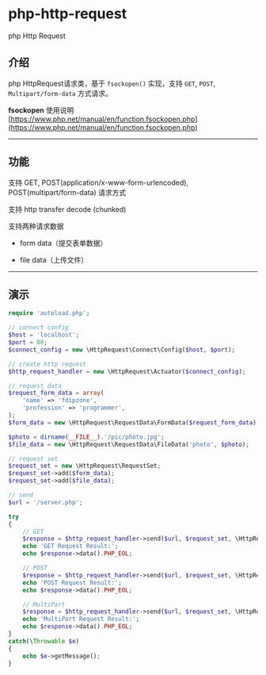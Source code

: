 # php-http-request

php Http Request

## 介绍

php HttpRequest请求类，基于 `fsockopen()` 实现，支持 `GET`, `POST`, `Multipart/form-data` 方式请求。

**fsockopen** 使用说明 [https://www.php.net/manual/en/function.fsockopen.php](https://www.php.net/manual/en/function.fsockopen.php)

---

## 功能

支持 GET, POST(application/x-www-form-urlencoded), POST(multipart/form-data) 请求方式

支持 http transfer decode (chunked)

支持两种请求数据

- form data（提交表单数据）

- file data（上传文件）

---

## 演示

```php
require 'autoload.php';

// connect config
$host = 'localhost';
$port = 80;
$connect_config = new \HttpRequest\Connect\Config($host, $port);

// create http request
$http_request_handler = new \HttpRequest\Actuator($connect_config);

// request data
$request_form_data = array(
    'name' => 'fdipzone',
    'profession' => 'programmer',
);
$form_data = new \HttpRequest\RequestData\FormData($request_form_data);

$photo = dirname(__FILE__).'/pic/photo.jpg';
$file_data = new \HttpRequest\RequestData\FileData('photo', $photo);

// request set
$request_set = new \HttpRequest\RequestSet;
$request_set->add($form_data);
$request_set->add($file_data);

// send
$url = '/server.php';

try
{
    // GET
    $response = $http_request_handler->send($url, $request_set, \HttpRequest\RequestMethod::GET);
    echo 'GET Request Result:';
    echo $response->data().PHP_EOL;

    // POST
    $response = $http_request_handler->send($url, $request_set, \HttpRequest\RequestMethod::POST);
    echo 'POST Request Result:';
    echo $response->data().PHP_EOL;

    // MultiPart
    $response = $http_request_handler->send($url, $request_set, \HttpRequest\RequestMethod::MULTIPART);
    echo 'MultiPart Request Result:';
    echo $response->data().PHP_EOL;
}
catch(\Throwable $e)
{
    echo $e->getMessage();
}
```
